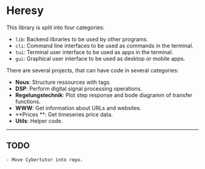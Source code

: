 # Heresy

This library is split into four categories:

- `lib`: Backend libraries to be used by other programs.
- `cli`: Command line interfaces to be used as commands in the terminal.
- `tui`: Terminal user interface to be used as apps in the terminal.
- `gui`: Graphical user interface to be used as desktop or mobile apps.

There are several projects, that can have code in several categories:

- **Nous**: 
    Structure ressources with tags.
- **DSP**: 
    Perform digital signal processing operations.
- **Regelungstechnik**: 
    Plot step response and bode diagramm of transfer functions.
- **WWW**: 
    Get information about URLs and websites.
- **Prices **: 
    Get timeseries price data.
- **Utils**: 
    Helper code.

---

## TODO

```
- Move Cybertutor into repo.
```
